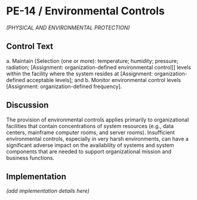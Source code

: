 # PE-14 / Environmental Controls

_(PHYSICAL AND ENVIRONMENTAL PROTECTION)_

## Control Text


a. Maintain [Selection (one or more): temperature; humidity; pressure; radiation; [Assignment: organization-defined environmental control]] levels within the facility where the system resides at [Assignment: organization-defined acceptable levels]; and
b. Monitor environmental control levels [Assignment: organization-defined frequency].

## Discussion

The provision of environmental controls applies primarily to organizational facilities that contain concentrations of system resources (e.g., data centers, mainframe computer rooms, and server rooms). Insufficient environmental controls, especially in very harsh environments, can have a significant adverse impact on the availability of systems and system components that are needed to support organizational mission and business functions.

## Implementation

_(add implementation details here)_